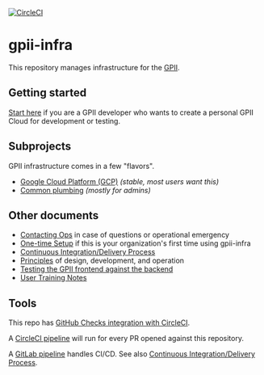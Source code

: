 [![CircleCI](https://circleci.com/gh/gpii-ops/gpii-infra.svg?style=svg)](https://circleci.com/gh/gpii-ops/gpii-infra)
# gpii-infra

This repository manages infrastructure for the [GPII](https://gpii.net/).

## Getting started

[Start here](gcp/README.md#getting-started) if you are a GPII developer who wants to create a personal GPII Cloud for development or testing.

## Subprojects

GPII infrastructure comes in a few "flavors".

* [Google Cloud Platform (GCP)](gcp/) *(stable, most users want this)*
* [Common plumbing](common/) *(mostly for admins)*

## Other documents

* [Contacting Ops](./CONTACTING-OPS.md) in case of questions or operational emergency
* [One-time Setup](./ONE-TIME-SETUP.md) if this is your organization's first time using gpii-infra
* [Continuous Integration/Delivery Process](./CI-CD.md)
* [Principles](./PRINCIPLES.md) of design, development, and operation
* [Testing the GPII frontend against the backend](./TESTING.md)
* [User Training Notes](./USER-TRAINING.md)

## Tools

This repo has [GitHub Checks integration with CircleCI](https://circleci.com/docs/2.0/enable-checks/).

A [CircleCI pipeline](https://circleci.com/gh/gpii-ops/gpii-infra) will run for every PR opened against this repository.

A [GitLab pipeline](https://gitlab.com/gpii-ops/gpii-infra/pipelines) handles CI/CD. See also [Continuous Integration/Delivery Process](./CI-CD.md).
